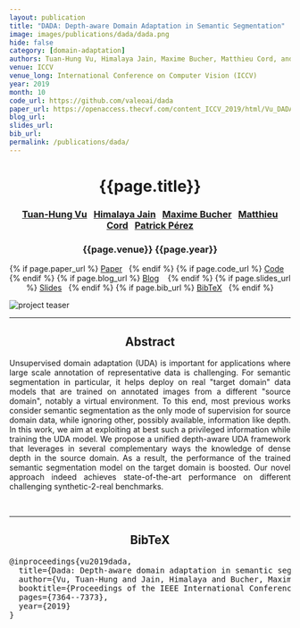 ```yaml
---
layout: publication
title: "DADA: Depth-aware Domain Adaptation in Semantic Segmentation" 
image: images/publications/dada/dada.png
hide: false
category: [domain-adaptation]
authors: Tuan-Hung Vu, Himalaya Jain, Maxime Bucher, Matthieu Cord, and Patrick Pérez
venue: ICCV
venue_long: International Conference on Computer Vision (ICCV)
year: 2019
month: 10
code_url: https://github.com/valeoai/dada
paper_url: https://openaccess.thecvf.com/content_ICCV_2019/html/Vu_DADA_Depth-Aware_Domain_Adaptation_in_Semantic_Segmentation_ICCV_2019_paper.html
blog_url: 
slides_url: 
bib_url: 
permalink: /publications/dada/
---
```


<h1 align="center"> {{page.title}} </h1>
<!-- Simple call of authors -->
<!-- <h3 align="center"> {{page.authors}} </h3> -->
<!-- Alternatively you can add links to author pages -->
<h3 align="center"> <a href="https://tuanhungvu.github.io/">Tuan-Hung Vu</a>&nbsp;&nbsp; <a href="https://himalayajain.github.io/">Himalaya Jain</a>&nbsp;&nbsp; <a href="https://maximebucher.github.io/">Maxime Bucher</a>&nbsp;&nbsp; <a href="http://webia.lip6.fr/~cord/">Matthieu Cord</a>&nbsp;&nbsp; <a href="https://ptrckprz.github.io/">Patrick Pérez</a></h3>


<h3 align="center"> {{page.venue}} {{page.year}} </h3>

<div align="center">
  <p>
    {% if page.paper_url %}
    <a href="{{ page.paper_url }}"><i class="far fa-file-pdf"></i> Paper</a>&nbsp;&nbsp;
    {% endif %}
    {% if page.code_url %}
    <a href="{{ page.code_url }}"><i class="fab fa-github"></i> Code</a> &nbsp;&nbsp;
    {% endif %}
    {% if page.blog_url %}
    <a href="{{ page.blog_url }}"><i class="fab fa-blogger"></i> Blog</a> &nbsp;&nbsp;
    {% endif %}
    {% if page.slides_url %}
    <a href="{{ page.slides_url }}"><i class="far fa-file-pdf"></i> Slides</a>&nbsp;&nbsp;
    {% endif %}
    {% if page.bib_url %}
    <a href="{{ page.bib_url}}"><i class="far fa-file-alt"></i> BibTeX</a>&nbsp;&nbsp;
    {% endif %}
  </p>
</div>

<div class="publication-teaser">
    <img src="../../{{ page.image }}" alt="project teaser"/>
</div>


<hr>

<h2  align="center"> Abstract</h2>

<p align="justify">Unsupervised domain adaptation (UDA) is important for applications where large scale annotation of representative data is challenging. For semantic segmentation in particular, it helps deploy on real "target domain" data models that are trained on annotated images from a different "source domain", notably a virtual environment. To this end, most previous works consider semantic segmentation as the only mode of supervision for source domain data, while ignoring other, possibly available, information like depth. In this work, we aim at exploiting at best such a privileged information while training the UDA model. We propose a unified depth-aware UDA framework that leverages in several complementary ways the knowledge of dense depth in the source domain. As a result, the performance of the trained semantic segmentation model on the target domain is boosted. Our novel approach indeed achieves state-of-the-art performance on different challenging synthetic-2-real benchmarks.</p>

<br>

<hr>

<h2  align="center">BibTeX</h2>
<left>
  <pre class="bibtex-box">
@inproceedings{vu2019dada,
  title={Dada: Depth-aware domain adaptation in semantic segmentation},
  author={Vu, Tuan-Hung and Jain, Himalaya and Bucher, Maxime and Cord, Matthieu and P{\'e}rez, Patrick},
  booktitle={Proceedings of the IEEE International Conference on Computer Vision},
  pages={7364--7373},
  year={2019}
}</pre>
</left>

<br>
